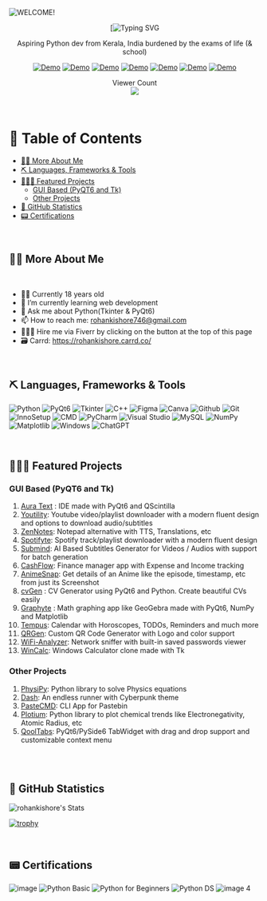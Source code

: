 ![WELCOME!](https://github.com/rohankishore/rohankishore/assets/109947257/f50a5315-5380-4777-b7a8-0184aaa79897)

<div align="center">

[![Typing SVG](https://readme-typing-svg.demolab.com?font=Fira+Code&size=30&pause=1000&background=40FFAC00&vCenter=true&random=false&width=435&lines=%F0%9F%91%8B%F0%9F%8F%BB+Hi+there!+I'm+Rohan+)

</div>

<p align ="center">Aspiring Python dev from Kerala, India burdened by the exams of life (& school) </p>

<div align="center">  
    
  <a href="https://www.hackerrank.com/profile/rohankishore7461">![Demo](https://img.shields.io/badge/hackerrank-1DBF73?style=for-the-badge&logo=hackerrank&logoColor=white)</a>
    <a href="https://rohankishore.github.io/">![Demo](https://img.shields.io/badge/Portfolio-acb6ca?style=for-the-badge&logo=portfolio&logoColor=white)</a>
  <a href="https://www.fiverr.com/rohancodespy/">![Demo](https://img.shields.io/badge/fiverr-1DBF73?style=for-the-badge&logo=fiverr&logoColor=white)</a>
  <a href="https://twitter.com/Aura_Text">![Demo](https://img.shields.io/badge/Twitter-%23040404.svg?style=for-the-badge&logo=X&logoColor=white)</a>
  <a href="https://www.linkedin.com/in/rohankishore/">![Demo](https://img.shields.io/badge/linkedin-0a66c2?style=for-the-badge&logo=linkedin&logoColor=white)</a>
  <a href="https://ko-fi.com/rohankishore">![Demo](https://img.shields.io/badge/Kofi-ff5d5b?style=for-the-badge&logo=kofi&logoColor=white)</a>
    <a href="https://codipy.hashnode.dev/">![Demo](https://img.shields.io/badge/Hashnode-2962ff?style=for-the-badge&logo=hashnode&logoColor=white)</a>
  
 
</div> 


<p align="center"> 
  Viewer Count<br>
  <img src="https://profile-counter.glitch.me/rohankishore/count.svg" />
</p>

<br>

# 📃 Table of Contents
- [👋🏻 More About Me](#-more-about-me)
- [⛏️ Languages, Frameworks & Tools](#-languages-frameworks--tools)
- [🧑🏻‍💻 Featured Projects](#-featured-projects)  
  * [GUI Based (PyQT6 and Tk)](#gui-based--pyqt6-and-tk-)
  * [Other Projects](#other-projects)
- [📖 GitHub Statistics](#-github-statistics)
- [📟 Certifications](#-certifications)

<br>

## 👋🏻 More About Me

<br>

- 🙋‍♂️ Currently 18 years old
- 🌱 I’m currently learning web development 
- 💬 Ask me about Python(Tkinter & PyQt6)
- 📫 How to reach me: rohankishore746@gmail.com
- 🧑🏼‍💻 Hire me via Fiverr by clicking on the button at the top of this page
- 🗃️ Carrd: https://rohankishore.carrd.co/


<br>

## ⛏️ Languages, Frameworks & Tools
![Python](https://img.shields.io/badge/python-3670A0?style=for-the-badge&logo=python&logoColor=ffdd54)
![PyQt6](https://img.shields.io/badge/Pyqt6-%2319a463.svg?style=for-the-badge&logo=PyQt6&logoColor=white)
![Tkinter](https://img.shields.io/badge/Tkinter-%2313233a.svg?style=for-the-badge&logo=Tkinter&logoColor=white)
![C++](https://img.shields.io/badge/c++-%2300599C.svg?style=for-the-badge&logo=c%2B%2B&logoColor=white)
![Figma](https://img.shields.io/badge/figma-%23F24E1E.svg?style=for-the-badge&logo=figma&logoColor=white)
![Canva](https://img.shields.io/badge/Canva-%2300C4CC.svg?style=for-the-badge&logo=Canva&logoColor=white)
![Github](https://img.shields.io/badge/GitHub-%231b1b1b.svg?style=for-the-badge&logo=GitHub&logoColor=white)
![Git](https://img.shields.io/badge/Git-%23b22d47.svg?style=for-the-badge&logo=Gitb&logoColor=white)
![InnoSetup](https://img.shields.io/badge/Inno&nbsp;Setup-%238eb9dc.svg?style=for-the-badge&logo=PyQt6&logoColor=white)
![CMD](https://img.shields.io/badge/CMD&nbsp;-%23000000.svg?style=for-the-badge&logo=CMD&logoColor=white)
![PyCharm](https://img.shields.io/badge/pycharm-143?style=for-the-badge&logo=pycharm&logoColor=black&color=black&labelColor=green)
![Visual Studio](https://img.shields.io/badge/Visual%20Studio-5C2D91.svg?style=for-the-badge&logo=visual-studio&logoColor=white)
![MySQL](https://img.shields.io/badge/mysql-4479A1.svg?style=for-the-badge&logo=mysql&logoColor=white)
![NumPy](https://img.shields.io/badge/numpy-%23013243.svg?style=for-the-badge&logo=numpy&logoColor=white)
![Matplotlib](https://img.shields.io/badge/Matplotlib-%23ffffff.svg?style=for-the-badge&logo=Matplotlib&logoColor=black)
![Windows](https://img.shields.io/badge/Windows-0078D6?style=for-the-badge&logo=windows&logoColor=white)
![ChatGPT](https://img.shields.io/badge/chatGPT-74aa9c?style=for-the-badge&logo=openai&logoColor=white)


<br>

## 🧑🏻‍💻 Featured Projects
### GUI Based (PyQT6 and Tk)
1. [Aura Text](https://github.com/rohankishore/Aura-Text) : IDE made with PyQt6 and QScintilla
2. [Youtility](https://github.com/rohankishore/Youtility): Youtube video/playlist downloader with a modern fluent design and options to download audio/subtitles
3. [ZenNotes](https://github.com/rohankishore/ZenNotes): Notepad alternative with TTS, Translations, etc
4. [Spotifyte](https://github.com/rohankishore/Spotifyte): Spotify track/playlist downloader with a modern fluent design
5. [Submind](https://github.com/rohankishore/Submind): AI Based Subtitles Generator for Videos / Audios with support for batch generation
6. [CashFlow](https://github.com/rohankishore/CashFlow): Finance manager app with Expense and Income tracking
7. [AnimeSnap](https://github.com/rohankishore/AnimeSnap): Get details of an Anime like the episode, timestamp, etc from just its Screenshot
8. [cvGen](https://github.com/rohankishore/cvGen) : CV Generator using PyQt6 and Python. Create beautiful CVs easily
9. [Graphyte](https://github.com/rohankishore/Graphyte) : Math graphing app like GeoGebra made with PyQt6, NumPy and Matplotlib
10. [Tempus](https://github.com/rohankishore/Tempus): Calendar with Horoscopes, TODOs, Reminders and much more
11. [QRGen](https://github.com/rohankishore/QrGen): Custom QR Code Generator with Logo and color support
12. [WiFi-Analyzer](https://github.com/rohankishore/WiFi-Analyzer): Network sniffer with built-in saved passwords viewer
13. [WinCalc](https://github.com/rohankishore/WinCalc): Windows Calculator clone made with Tk

### Other Projects
1. [PhysiPy](https://github.com/rohankishore/PhysiPy): Python library to solve Physics equations
2. [Dash](https://github.com/rohankishore/Dash): An endless runner with Cyberpunk theme
3. [PasteCMD](https://github.com/rohankishore/PasteCMD): CLI App for Pastebin
4. [Plotium](https://github.com/rohankishore/Plotium): Python library to plot chemical trends like Electronegativity, Atomic Radius, etc
5. [QoolTabs](https://github.com/rohankishore/QoolTabs): PyQt6/PySide6 TabWidget with drag and drop support and customizable context menu
<br>

<br>

## 📖 GitHub Statistics

![rohankishore's Stats](https://github-readme-stats.vercel.app/api?username=rohankishore&theme=vue-dark&show_icons=true&hide_border=false&count_private=true) 


[![trophy](https://github-profile-trophy.vercel.app/?username=rohankishore&theme=juicyfresh&no-frame=false&row=1&&margin-w=20&no-bg=true)](https://github-profile-trophy.vercel.app/?username=sciencepal&theme=juicyfresh&no-frame=true&row=1&&margin-w=20&no-bg=false)

<br>

## 📟 Certifications
![image](https://github.com/rohankishore/rohankishore/assets/109947257/ee6695eb-e93b-465b-b50d-f5215b1ae5f9) ![Python Basic](https://github.com/user-attachments/assets/6869f0ca-2a52-4082-974d-4ecbc953b7e6)
 ![Python for Beginners](https://github.com/user-attachments/assets/33e20867-5fec-44dd-9aa6-db39fc459f11) ![Python DS](https://github.com/user-attachments/assets/e4f8da55-e735-4241-a344-85e03e9e4be0) ![image 4](https://github.com/user-attachments/assets/246dcd04-dc49-4246-ae6d-066ee155ad55)
